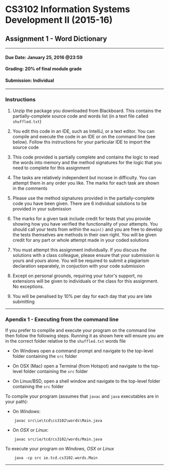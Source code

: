 # CS3102 Information Systems Development II (2015-16)
## Assignment 1 - Word Dictionary

---

#### Due Date:   January 25, 2016 @23:59
#### Grading:    20% of final module grade
#### Submission: Individual

---

### Instructions

1. Unzip the package you downloaded from Blackboard. This contains the partially-complete
   source code and words list (in a text file called `shuffled.txt`)

2. You edit this code in an IDE, such as IntelliJ, or a text editor. You can compile and 
   execute the code in an IDE or on the command line (see below). Follow ths instructions
   for your particular IDE to import the source code

3. This code provided is partially complete and contains the logic to read the words into
   memory and the method signatures for the logic that you need to complete for this
   assignment

4. The tasks are relatively independent but incrase in difficulty. You can attempt them
   in any order you like. The marks for each task are shown in the comments

5. Please use the method signatures provided in the partially-complete code you have
   been given. There are 6 individual solutions to be provided in your submission

6. The marks for a given task include credit for tests that you provide showing how
   you have verified the functionality of your attempts. You should call your tests from
   within the `main()` and you are free to develop the tests themselves are methods in
   their own right. You will be given credit for any part or whole attempt made in
   your coded solutions

7. You must attempt this assignment individually. If you discuss the solutions with a
   class colleague, please ensure that your submission is yours and yours alone. You
   will be required to submit a plagiarism declaration separately, in conjuction with
   your code submission

8. Except on personal grounds, requiring your tutor's support, no extensions will be
   given to individuals or the class for this assignment. No exceptions.

9. You will be penalised by 10% per day for each day that you are late submitting


---

### Apendix 1 - Executing from the command line

If you prefer to complile and execute your program on the command line then follow the
following steps. Running it as shown here will ensure you are in the correct folder
relative to the `shuffled.txt` words file

* On Windows open a command prompt and navigate to the top-level folder containing the `src`
  folder

* On OSX (Mac) open a Terminal (from Hotspot) and navigate to the top-level folder containing the `src`
  folder

* On Linux/BSD, open a shell window and navigate to the top-level folder containing the `src`
  folder


To compile your program (assumes that `javac` and `java` executables are in your path):

* On *Windows*:

```
	javac src\ie\tcd\cs3102\words\Main.java
```

* On *OSX* or *Linux*:

```
	javac src/ie/tcd/cs3102/words/Main.java
```

To execute your program on *Windows*, *OSX* or *Linux*

```
	java -cp src ie.tcd.cs3102.words.Main
```

---

